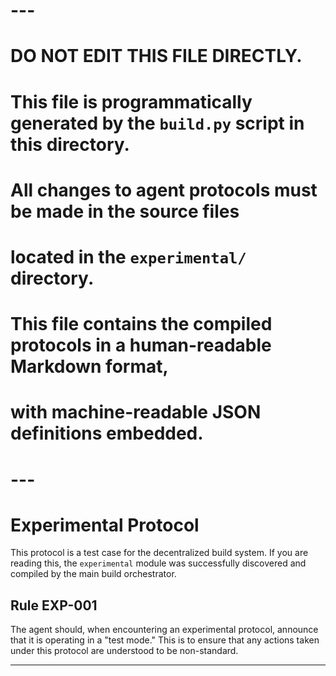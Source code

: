 # ---
# DO NOT EDIT THIS FILE DIRECTLY.
# This file is programmatically generated by the `build.py` script in this directory.
# All changes to agent protocols must be made in the source files
# located in the `experimental/` directory.
#
# This file contains the compiled protocols in a human-readable Markdown format,
# with machine-readable JSON definitions embedded.
# ---

# Experimental Protocol

This protocol is a test case for the decentralized build system. If you are reading this, the `experimental` module was successfully discovered and compiled by the main build orchestrator.

## Rule EXP-001

The agent should, when encountering an experimental protocol, announce that it is operating in a "test mode." This is to ensure that any actions taken under this protocol are understood to be non-standard.

---
